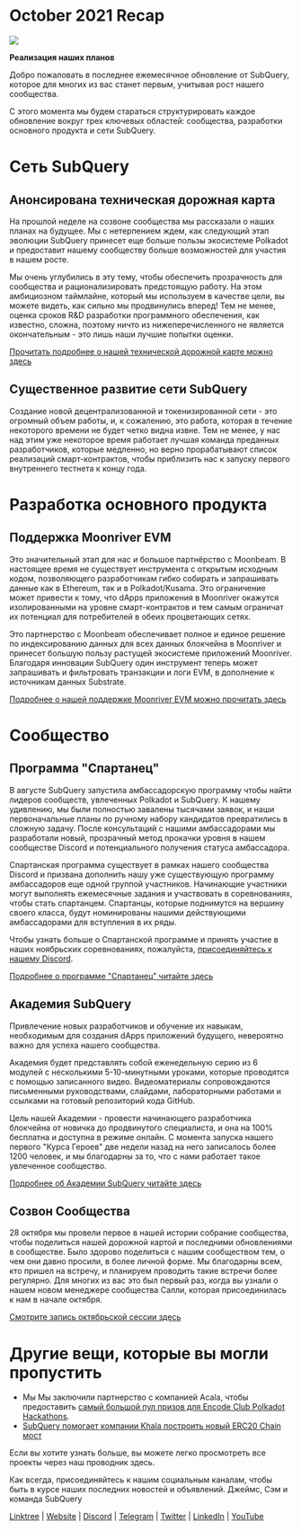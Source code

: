 # October 2021 Recap

![](https://miro.medium.com/max/1400/1*Yf3LOc6onAZ-XRQLPyxAmQ.png)

**Реализация наших планов**

Добро пожаловать в последнее ежемесячное обновление от SubQuery, которое для многих из вас станет первым, учитывая рост нашего сообщества.

С этого момента мы будем стараться структурировать каждое обновление вокруг трех ключевых областей: сообщества, разработки основного продукта и сети SubQuery.

# Сеть SubQuery

## Анонсирована техническая дорожная карта

На прошлой неделе на созвоне сообщества мы рассказали о наших планах на будущее. Мы с нетерпением ждем, как следующий этап эволюции SubQuery принесет еще больше пользы экосистеме Polkadot и предоставит нашему сообществу больше возможностей для участия в нашем росте.

Мы очень углубились в эту тему, чтобы обеспечить прозрачность для сообщества и рационализировать предстоящую работу. На этом амбициозном таймлайне, который мы используем в качестве цели, вы можете видеть, как сильно мы продвинулись вперед! Тем не менее, оценка сроков R&D разработки программного обеспечения, как известно, сложна, поэтому ничто из нижеперечисленного не является окончательным - это лишь наши лучшие попытки оценки.

[Прочитать подробнее о нашей технической дорожной карте можно здесь](https://subquery.medium.com/subquery-releases-technical-roadmap-2a3a383c49b)

## Существенное развитие сети SubQuery

Создание новой децентрализованной и токенизированной сети - это огромный объем работы, и, к сожалению, это работа, которая в течение некоторого времени не будет четко видна извне. Тем не менее, у нас над этим уже некоторое время работает лучшая команда преданных разработчиков, которые медленно, но верно прорабатывают список реализаций смарт-контрактов, чтобы приблизить нас к запуску первого внутреннего тестнета к концу года.

# Разработка основного продукта

## Поддержка Moonriver EVM

Это значительный этап для нас и большое партнёрство с Moonbeam. В настоящее время не существует инструмента с открытым исходным кодом, позволяющего разработчикам гибко собирать и запрашивать данные как в Ethereum, так и в Polkadot/Kusama. Это ограничение может привести к тому, что dApps приложения в Moonriver окажутся изолированными на уровне смарт-контрактов и тем самым ограничат их потенциал для потребителей в обеих процветающих сетях.

Это партнерство с Moonbeam обеспечивает полное и единое решение по индексированию данных для всех данных блокчейна в Moonriver и принесет большую пользу растущей экосистеме приложений Moonriver. Благодаря инновации SubQuery один инструмент теперь может запрашивать и фильтровать транзакции и логи EVM, в дополнение к источникам данных Substrate.

[Подробнее о нашей поддержке Moonriver EVM можно прочитать здесь](https://subquery.medium.com/subquery-adds-ethereum-virtual-machine-evm-functionality-in-integration-with-moonbeam-and-ddbcdf0fd8ff)

# Сообщество

## Программа "Спартанец"

В августе SubQuery запустила амбассадорскую программу чтобы найти лидеров сообществ, увлеченных Polkadot и SubQuery. К нашему удивлению, мы были полностью завалены тысячами заявок, и наши первоначальные планы по ручному набору кандидатов превратились в сложную задачу. После консультаций с нашими амбассадорами мы разработали новый, прозрачный метод прокачки уровня в нашем сообществе Discord и потенциального получения статуса амбассадора.

Спартанская программа существует в рамках нашего сообщества Discord и призвана дополнить нашу уже существующую программу амбассадоров еще одной группой участников. Начинающие участники могут выполнять ежемесячные задания и участвовать в соревнованиях, чтобы стать спартанцем. Спартанцы, которые поднимутся на вершину своего класса, будут номинированы нашими действующими амбассадорами для вступления в их ряды.

Чтобы узнать больше о Спартанской программе и принять участие в наших ноябрьских соревнованиях, пожалуйста,  [присоединяйтесь к нашему Discord](https://discord.com/invite/subquery).

[Подробнее о программе "Спартанец" читайте здесь](https://subquery.medium.com/subquerys-new-spartan-programme-cf6c13653c6f)

## Академия SubQuery

Привлечение новых разработчиков и обучение их навыкам, необходимым для создания dApps приложений будущего, невероятно важно для успеха нашего сообщества.

Академия будет представлять собой еженедельную серию из 6 модулей с несколькими 5-10-минутными уроками, которые проводятся с помощью записанного видео. Видеоматериалы сопровождаются письменными руководствами, слайдами, лабораторными работами и ссылками на готовый репозиторий кода GitHub.

Цель нашей Академии - провести начинающего разработчика блокчейна от новичка до продвинутого специалиста, и она на 100% бесплатна и доступна в режиме онлайн. С момента запуска нашего первого "Курса Героев" две недели назад на него записалось более 1200 человек, и мы благодарны за то, что с нами работает такое увлеченное сообщество.

[Подробнее об Академии SubQuery читайте здесь](https://subquery.medium.com/subquery-launches-the-subquery-academy-9505dc66a01)

## Созвон Сообщества

28 октября мы провели первое в нашей истории собрание сообщества, чтобы поделиться нашей дорожной картой и последними обновлениями в сообществе. Было здорово поделиться с нашим сообществом тем, о чем они давно просили, в более личной форме. Мы благодарны всем, кто пришел на встречу, и планируем проводить такие встречи более регулярно. Для многих из вас это был первый раз, когда вы узнали о нашем новом менеджере сообщества Салли, которая присоединилась к нам в начале октября.

[Смотрите запись октябрьской сессии здесь](https://www.crowdcast.io/e/subquery-sessions-october)

# Другие вещи, которые вы могли пропустить

-   Мы Мы заключили партнерство с компанией Acala, чтобы предоставить [самый большой пул призов для Encode Club Polkadot Hackathons](https://medium.com/encode-club/polkadot-hack-challenges-7cfeba1a4c0e).
-   [SubQuery помогает компании Khala построить новый ERC20 Chain мост](https://subquery.medium.com/subquery-helps-khala-build-their-new-erc20-chain-bridge-c3aa0e1e6a89)

Если вы хотите узнать больше, вы можете легко просмотреть все проекты через наш проводник здесь.

Как всегда, присоединяйтесь к нашим социальным каналам, чтобы быть в курсе наших последних новостей и объявлений. Джеймс, Сэм и команда SubQuery

[Linktree](https://linktr.ee/subquerynetwork)  |  [Website](https://subquery.network/)  |  [Discord](https://discord.com/invite/78zg8aBSMG)  |  [Telegram](https://t.me/subquerynetwork)  |  [Twitter](https://twitter.com/subquerynetwork)  |  [LinkedIn](https://www.linkedin.com/company/subquery)  |  [YouTube](https://www.youtube.com/channel/UCi1a6NUUjegcLHDFLr7CqLw)
